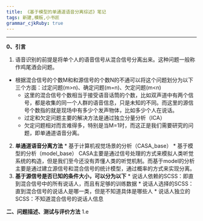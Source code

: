```yaml
---
title: 《基于模型的单通道语音分离综述》笔记
tags: 新建,模板,小书匠
grammar_cjkRuby: true
---
```



----------

**0、引言**
01. 语音识别的前提是将单个人的语音信号从混合信号分离出来。这种问题一般称作鸡尾酒会问题。
* 根据混合信号的个数M和和源信号的个数N的不通可以将这个问题划分为以下三个方面：过定问题(m>n)、确定问题(m=n)、欠定问题(m<n)
	* 这里的混合信号个数相当于接受语音话筒的个数，比如双声道中有两个信号，都是收集的同一个人群的语音信息，只是未知的不同。而这里的源信号个数指的就是现场中有多少个发声物体，比如多少个人在说话。
	* 过定和欠定问题主要的解决方法是通过独立分量分析（ICA）
	* 欠定问题相对而言难得多，特别是当M=1时，而这正是我们需要研究的问题，即单通道语音分离。
02. **单通道语音分离方法**
		* 基于计算机视觉场景的分析（CASA_base）
		* 基于模型的分析（model_base）
	CASA主要是通过信号处理的方式来模拟人类听觉系统的构造，但是我们至今还没有弄懂人类的听觉机制。而基于model的分析主要是通过建立源信号和混合信号的统计模型，通过概率的方式来实现分离。
03. **基于源信号是否已知的条件大小，可以分为以下**
		* 说话人依赖的SCSS：即直到混合信号中的所有说话人，而且有足够的训练数据
		* 说话人选择的SCSS：直到混合信号的说话人是哪一类，但是不知道具体是哪些人
		* 说话人独立的SCSS：不知道混合信号的说话人信息

**二、问题描述、测试与评价方法**
1.e

